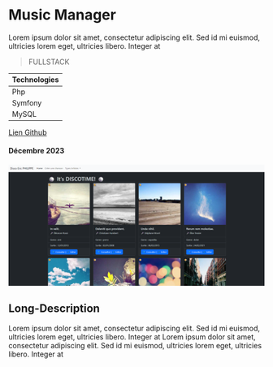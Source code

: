 # Music Manager

Lorem ipsum dolor sit amet, consectetur adipiscing elit. Sed id mi euismod, ultricies lorem eget, ultricies libero. Integer at

> FULLSTACK

| Technologies |
| ------------ |
| Php          |
| Symfony      |
| MySQL        |

[Lien Github](https://github.com/Eric-Philippe/Basic-Music-Manager-App)

#### Décembre 2023

![preview](https://raw.githubusercontent.com/Eric-Philippe/Basic-Music-Manager-App/main/img/welcome.png)

## Long-Description

Lorem ipsum dolor sit amet, consectetur adipiscing elit. Sed id mi euismod, ultricies lorem eget, ultricies libero. Integer at
Lorem ipsum dolor sit amet, consectetur adipiscing elit. Sed id mi euismod, ultricies lorem eget, ultricies libero. Integer at
